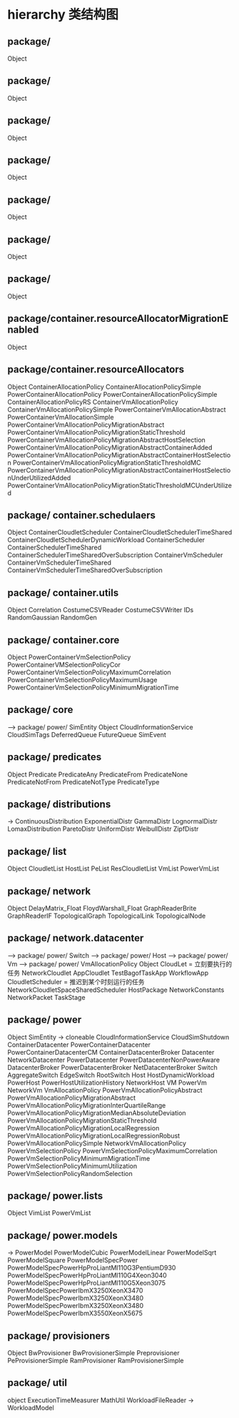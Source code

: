 # hierarchy 类结构图




## package/
Object
## package/
Object
## package/
Object
## package/
Object
## package/
Object
## package/
Object
## package/
Object
## package/container.resourceAllocatorMigrationEnabled
Object

## package/container.resourceAllocators
Object
  ContainerAllocationPolicy
    ContainerAllocationPolicySimple
    PowerContainerAllocationPolicy
      PowerContainerAllocationPolicySimple
        ContainerAllocationPolicyRS
  ContainerVmAllocationPolicy
    ContainerVmAllocationPolicySimple
    PowerContainerVmAllocationAbstract
      PowerContainerVmAllocationSimple
      PowerContainerVmAllocationPolicyMigrationAbstract
        PowerContainerVmAllocationPolicyMigrationStaticThreshold
        PowerContainerVmAllocationPolicyMigrationAbstractHostSelection
        PowerContainerVmAllocationPolicyMigrationAbstractContainerAdded
          PowerContainerVmAllocationPolicyMigrationAbstractContainerHostSelection
            PowerContainerVmAllocationPolicyMigrationStaticThresholdMC
            PowerContainerVmAllocationPolicyMigrationAbstractContainerHostSelectionUnderUtilizedAdded
              PowerContainerVmAllocationPolicyMigrationStaticThresholdMCUnderUtilized

## package/ container.schedulaers
Object
  ContainerCloudletScheduler
    ContainerCloudletSchedulerTimeShared
      ContainerCloudletSchedulerDynamicWorkload
  ContainerScheduler
    ContainerSchedulerTimeShared
      ContainerSchedulerTimeSharedOverSubscription
  ContainerVmScheduler
    ContainerVmSchedulerTimeShared
      ContainerVmSchedulerTimeSharedOverSubscription

## package/ container.utils
Object
  Correlation
  CostumeCSVReader
  CostumeCSVWriter
  IDs
  RandomGaussian
  RandomGen

## package/ container.core
Object
  PowerContainerVmSelectionPolicy
    PowerContainerVMSelectionPolicyCor
    PowerContainerVmSelectionPolicyMaximumCorrelation
    PowerContainerVmSelectionPolicyMaximumUsage
    PowerContainerVmSelectionPolicyMinimumMigrationTime

## package/ core
--> package/ power/ SimEntity
Object
  CloudInformationService
  CloudSimTags
  DeferredQueue
  FutureQueue
  SimEvent




## package/ predicates
Object
  Predicate
    PredicateAny
    PredicateFrom
    PredicateNone
    PredicateNotFrom
    PredicateNotType
    PredicateType

## package/ distributions
-> ContinuousDistribution
  ExponentialDistr
  GammaDistr
  LognormalDistr
  LomaxDistribution
  ParetoDistr
  UniformDistr
  WeibullDistr
  ZipfDistr

## package/ list
Object
  CloudletList
  HostList
  PeList
  ResCloudletList
  VmList
    PowerVmList
## package/ network
Object
  DelayMatrix_Float
  FloydWarshall_Float
  GraphReaderBrite
  GraphReaderIF
  TopologicalGraph
  TopologicalLink
  TopologicalNode
## package/ network.datacenter
--> package/ power/ Switch
--> package/ power/ Host
--> package/ power/ Vm
--> package/ power/ VmAllocationPolicy
Object
  CloudLet = 立刻要执行的任务
    NetworkCloudlet
  AppCloudlet
    TestBagofTaskApp
    WorkflowApp
  CloudletScheduler = 推迟到某个时刻运行的任务
    NetworkCloudletSpaceSharedScheduler
  HostPackage
  NetworkConstants
  NetworkPacket
  TaskStage

## package/ power
Object
  SimEntity -> cloneable
    CloudInformationService
    CloudSimShutdown
    ContainerDatacenter
      PowerContainerDatacenter
        PowerContainerDatacenterCM
    ContainerDatacenterBroker
    Datacenter
      NetworkDatacenter
      PowerDatacenter
        PowerDatacenterNonPowerAware
    DatacenterBroker
      PowerDatacenterBroker
    NetDatacenterBroker
    Switch
      AggregateSwitch
      EdgeSwitch
      RootSwitch
  Host
    HostDynamicWorkload
      PowerHost
        PowerHostUtilizationHistory
    NetworkHost
  VM
    PowerVm
    NetworkVm
  VmAllocationPolicy
    PowerVmAllocationPolicyAbstract
      PowerVmAllocationPolicyMigrationAbstract
        PowerVmAllocationPolicyMigrationInterQuartileRange
        PowerVmAllocationPolicyMigrationMedianAbsoluteDeviation
        PowerVmAllocationPolicyMigrationStaticThreshold
        PowerVmAllocationPolicyMigrationLocalRegression
          PowerVmAllocationPolicyMigrationLocalRegressionRobust
      PowerVmAllocationPolicySimple
      NetworkVmAllocationPolicy
  PowerVmSelectionPolicy
    PowerVmSelectionPolicyMaximumCorrelation
    PowerVmSelectionPolicyMinimumMigrationTime
    PowerVmSelectionPolicyMinimumUtilization
    PowerVmSelectionPolicyRandomSelection


## package/ power.lists
Object
  VimList
    PowerVmList

## package/ power.models
-> PowerModel
  PowerModelCubic
  PowerModelLinear
  PowerModelSqrt
  PowerModelSquare
  PowerModelSpecPower
    PowerModelSpecPowerHpProLiantMl110G3PentiumD930
    PowerModelSpecPowerHpProLiantMl110G4Xeon3040
    PowerModelSpecPowerHpProLiantMl110G5Xeon3075
    PowerModelSpecPowerIbmX3250XeonX3470
    PowerModelSpecPowerIbmX3250XeonX3480
    PowerModelSpecPowerIbmX3250XeonX3480
    PowerModelSpecPowerIbmX3550XeonX5675

## package/ provisioners
Object
  BwProvisioner
    BwProvisionerSimple
  Preprovisioner
    PeProvisionerSimple
  RamProvisioner
    RamProvisionerSimple
## package/ util
object
  ExecutionTimeMeasurer
  MathUtil
  WorkloadFileReader -> WorkloadModel

